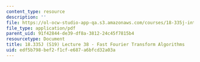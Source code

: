 ```yaml
---
content_type: resource
description: ''
file: https://ol-ocw-studio-app-qa.s3.amazonaws.com/courses/18-335j-introduction-to-numerical-methods-spring-2019/edf5b798bef2f1cfe687a6bfcd32a03a_MIT18_335JS19_lec38.pdf
file_type: application/pdf
parent_uid: 91f42844-de39-df8a-3812-24c45f7815b4
resourcetype: Document
title: 18.335J (S19) Lecture 38 - Fast Fourier Transform Algorithms
uid: edf5b798-bef2-f1cf-e687-a6bfcd32a03a
---
```

